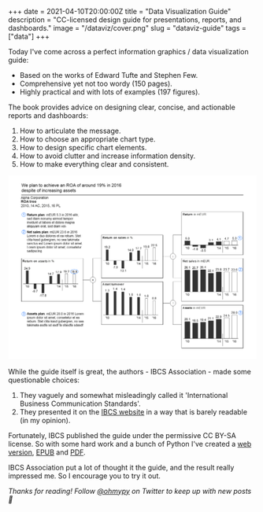 +++
date = 2021-04-10T20:00:00Z
title = "Data Visualization Guide"
description = "CC-licensed design guide for presentations, reports, and dashboards."
image = "/dataviz/cover.png"
slug = "dataviz-guide"
tags = ["data"]
+++

Today I've come across a perfect information graphics / data visualization guide:

-   Based on the works of Edward Tufte and Stephen Few.
-   Comprehensive yet not too wordy (150 pages).
-   Highly practical and with lots of examples (197 figures).

The book provides advice on designing clear, concise, and actionable reports and dashboards:

1. How to articulate the message.
2. How to choose an appropriate chart type.
3. How to design specific chart elements.
4. How to avoid clutter and increase information density.
5. How to make everything clear and consistent.

<img alt="Sample report" src="sample.png" class="img-bordered-thin">

While the guide itself is great, the authors - IBCS Association - made some questionable choices:

1. They vaguely and somewhat misleadingly called it 'International Business Communication Standards'.
2. They presented it on the [IBCS website](https://www.ibcs.com/standards/) in a way that is barely readable (in my opinion).

Fortunately, IBCS published the guide under the permissive CC BY-SA license. So with some hard work and a bunch of Python I've created a [web version](https://github.com/nalgeon/dataviz), [EPUB](https://github.com/nalgeon/dataviz/releases/download/1.1/data-visualization-guide.epub) and [PDF](https://github.com/nalgeon/dataviz/releases/download/1.1/data-visualization-guide.pdf).

IBCS Association put a lot of thought it the guide, and the result really impressed me. So I encourage you to try it out.

_Thanks for reading! Follow [@ohmypy](https://twitter.com/ohmypy) on Twitter to keep up with new posts 🚀_
